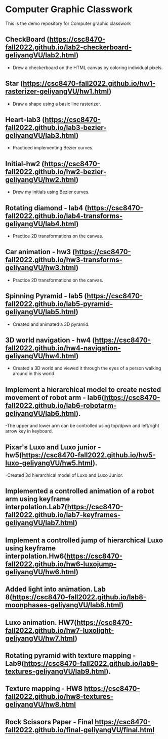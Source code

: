 # Computer Graphic Classwork
This is the demo repository for Computer graphic classwork


## CheckBoard (https://csc8470-fall2022.github.io/lab2-checkerboard-geliyangVU/lab2.html)
- Drew a checkerboard on the HTML canvas by coloring individual pixels.

## Star (https://csc8470-fall2022.github.io/hw1-rasterizer-geliyangVU/hw1.html)
- Draw a shape using a basic line rasterizer.


## Heart-lab3 (https://csc8470-fall2022.github.io/lab3-bezier-geliyangVU/lab3.html)
- Practiced implementing Bezier curves.

## Initial-hw2 (https://csc8470-fall2022.github.io/hw2-bezier-geliyangVU/hw2.html)
- Drew my initials using Bezier curves.


## Rotating diamond - lab4 (https://csc8470-fall2022.github.io/lab4-transforms-geliyangVU/lab4.html)
- Practice 2D transformations on the canvas.

## Car animation - hw3 (https://csc8470-fall2022.github.io/hw3-transforms-geliyangVU/hw3.html)
- Practice 2D transformations on the canvas.


## Spinning Pyramid - lab5 (https://csc8470-fall2022.github.io/lab5-pyramid-geliyangVU/lab5.html)
- Created and animated a 3D pyramid.



## 3D world navigation - hw4 (https://csc8470-fall2022.github.io/hw4-navigation-geliyangVU/hw4.html)
- Created a 3D world and viewed it through the eyes of a person walking around in this world.

## Implement a hierarchical model to create nested movement of robot arm - lab6(https://csc8470-fall2022.github.io/lab6-robotarm-geliyangVU/lab6.html).
-The upper and lower arm can be controlled using top/dpwn and left/right arrow key in keyboard.




## Pixar's Luxo and Luxo junior - hw5(https://csc8470-fall2022.github.io/hw5-luxo-geliyangVU/hw5.html).
-Created 3d hierarchical model of Luxo and Luxo Junior.


## Implemented a controlled animation of a robot arm using keyframe interpolation.Lab7(https://csc8470-fall2022.github.io/lab7-keyframes-geliyangVU/lab7.html)

## Implement a controlled jump of hierarchical Luxo using keyframe interpolation.Hw6(https://csc8470-fall2022.github.io/hw6-luxojump-geliyangVU/hw6.html)

## Added light into animation. Lab 8(https://csc8470-fall2022.github.io/lab8-moonphases-geliyangVU/lab8.html)

## Luxo animation. HW7(https://csc8470-fall2022.github.io/hw7-luxolight-geliyangVU/hw7.html)


## Rotating pyramid with texture mapping - Lab9(https://csc8470-fall2022.github.io/lab9-textures-geliyangVU/lab9.html).


## Texture mapping - HW8 https://csc8470-fall2022.github.io/hw8-textures-geliyangVU/hw8.html


## Rock Scissors Paper - Final https://csc8470-fall2022.github.io/final-geliyangVU/final.html
